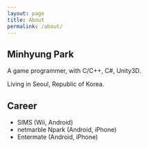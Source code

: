 ```yaml
---
layout: page
title: About
permalink: /about/
---
```

## Minhyung Park

A game programmer, with C/C++, C#, Unity3D.

Living in Seoul, Republic of Korea.

## Career

- SIMS (Wii, Android)
- netmarble Npark (Android, iPhone)
- Entermate (Android, iPhone)